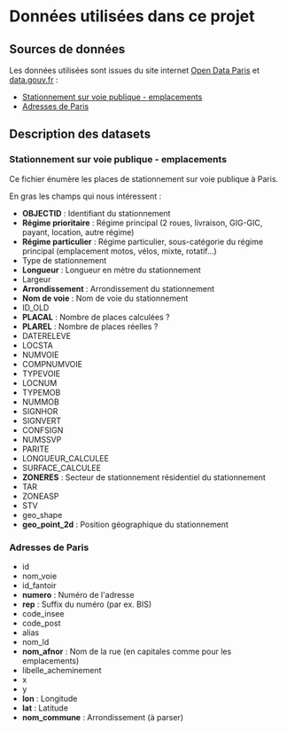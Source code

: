 # Données utilisées dans ce projet

## Sources de données

Les données utilisées sont issues du site internet [Open Data Paris](https://opendata.paris.fr/) et [data.gouv.fr](https://www.data.gouv.fr/fr/) :

- [Stationnement sur voie publique - emplacements](https://opendata.paris.fr/explore/dataset/stationnement-voie-publique-emplacements/table/?disjunctive.regpri&disjunctive.regpar&disjunctive.typsta&disjunctive.arrond)
- [Adresses de Paris](https://adresse.data.gouv.fr/data/)

## Description des datasets

### Stationnement sur voie publique - emplacements

Ce fichier énumère les places de stationnement sur voie publique à Paris.

En gras les champs qui nous intéressent :

- **OBJECTID** : Identifiant du stationnement
- **Régime prioritaire** : Régime principal (2 roues, livraison, GIG-GIC, payant, location, autre régime)
- **Régime particulier** : Régime particulier, sous-catégorie du régime principal (emplacement motos, vélos, mixte, rotatif...)
- Type de stationnement
- **Longueur** : Longueur en mètre du stationnement
- Largeur
- **Arrondissement** : Arrondissement du stationnement
- **Nom de voie** : Nom de voie du stationnement
- ID_OLD
- **PLACAL** : Nombre de places calculées ?
- **PLAREL** : Nombre de places réelles ?
- DATERELEVE
- LOCSTA
- NUMVOIE
- COMPNUMVOIE
- TYPEVOIE
- LOCNUM
- TYPEMOB
- NUMMOB
- SIGNHOR
- SIGNVERT
- CONFSIGN
- NUMSSVP
- PARITE
- LONGUEUR_CALCULEE
- SURFACE_CALCULEE
- **ZONERES** : Secteur de stationnement résidentiel du stationnement
- TAR
- ZONEASP
- STV
- geo_shape
- **geo_point_2d** : Position géographique du stationnement

### Adresses de Paris

- id
- nom_voie
- id_fantoir
- **numero** : Numéro de l'adresse
- **rep** : Suffix du numéro (par ex. BIS)
- code_insee
- code_post
- alias
- nom_ld
- **nom_afnor** : Nom de la rue (en capitales comme pour les emplacements)
- libelle_acheminement
- x
- y
- **lon** : Longitude
- **lat** : Latitude
- **nom_commune** : Arrondissement (à parser)